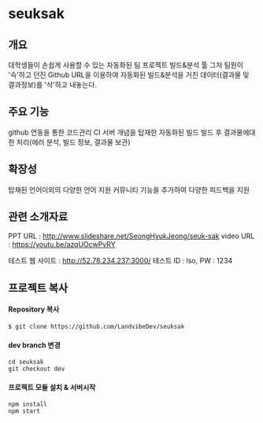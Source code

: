 # seuksak


## 개요

대학생들이 손쉽게 사용할 수 있는 자동화된 팀 프로젝트 빌드&분석 툴
그저 팀원이 '슥'하고 던진 Github URL을 이용하여 자동화된 빌드&분석을 거친 데이터(결과물 및 결과정보)를 '삭'하고 내놓는다.

## 주요 기능

github 연동을 통한 코드관리
CI 서버 개념을 탑재한 자동화된 빌드
빌드 후 결과물에대한 처리(에러 분석, 빌드 정보, 결과물 보관)

## 확장성

탑재된 언어이외의 다양한 언어 지원
커뮤니티 기능을 추가하여 다양한 피드백을 지원

## 관련 소개자료

PPT URL : http://www.slideshare.net/SeongHyukJeong/seuk-sak
video URL : https://youtu.be/azqUOcwPvRY

테스트 웹 사이트 : http://52.78.234.237:3000/
테스트 ID : lso, PW : 1234

## 프로젝트 복사

#### Repository 복사
```
$ git clone https://github.com/LandvibeDev/seuksak
```

#### dev branch 변경
```
cd seuksak
git checkout dev
```

#### 프로젝트 모듈 설치 & 서버시작
```
npm install
npm start
```
